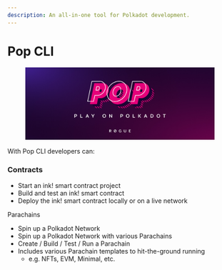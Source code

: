 ```yaml
---
description: An all-in-one tool for Polkadot development.
---
```


# Pop CLI

<figure><img src=".gitbook/assets/image.png" alt=""><figcaption></figcaption></figure>

With Pop CLI developers can:

### Contracts

* Start an ink! smart contract project
* Build and test an ink! smart contract
* Deploy the ink! smart contract locally or on a live network

Parachains

* Spin up a Polkadot Network
* Spin up a Polkadot Network with various Parachains
* Create / Build / Test / Run a Parachain
* Includes various Parachain templates to hit-the-ground running
  * e.g. NFTs, EVM, Minimal, etc.
